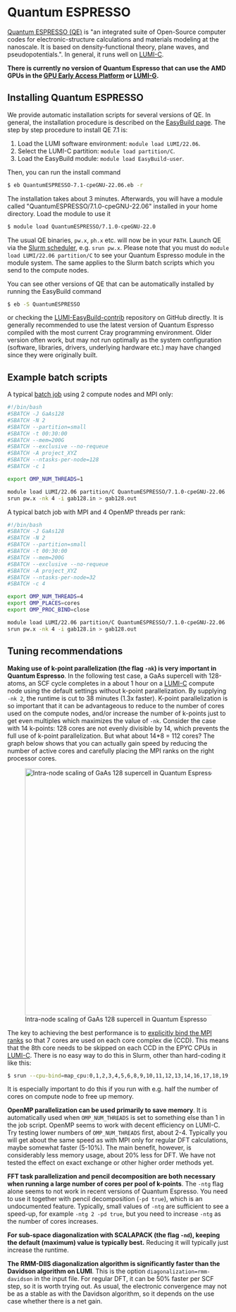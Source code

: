 [quantum-espresso]: https://www.quantum-espresso.org/
[lumi-c]: ../../hardware/compute/lumic.md
[lumi-g]: ../../hardware/compute/lumig.md
[eap]: ../../hardware/compute/eap.md
[slurm-quickstart]: ../../runjobs/scheduled-jobs/slurm-quickstart.md
[batch-job]: ../../runjobs/scheduled-jobs/batch-job.md

# Quantum ESPRESSO

[Quantum ESPRESSO (QE)][quantum-espresso] is "an integrated suite of
Open-Source computer codes for electronic-structure calculations and materials
modeling at the nanoscale. It is based on density-functional theory, plane
waves, and pseudopotentials.". In general, it runs well on [LUMI-C][lumi-c].

**There is currently no version of Quantum Espresso that can use the AMD GPUs
in the [GPU Early Access Platform][eap] or [LUMI-G][lumi-g].**

## Installing Quantum ESPRESSO

We provide automatic installation scripts for several versions of QE. In
general, the installation procedure is described on the [EasyBuild
page](../installing/easybuild.md). The step by step procedure to install QE 7.1
is:

1. Load the LUMI software environment: `module load LUMI/22.06`.
2. Select the LUMI-C partition: `module load partition/C`.
3. Load the EasyBuild module: `module load EasyBuild-user`.

Then, you can run the install command

```bash
$ eb QuantumESPRESSO-7.1-cpeGNU-22.06.eb -r
```

The installation takes about 3 minutes. Afterwards, you will have a module
called "QuantumESPRESSO/7.1.0-cpeGNU-22.06" installed in your home directory.
Load the module to use it

```bash
$ module load QuantumESPRESSO/7.1.0-cpeGNU-22.0
```

The usual QE binaries, `pw.x`, `ph.x` etc. will now be in your `PATH`. Launch
QE via the [Slurm scheduler][slurm-quickstart], e.g. `srun pw.x`. Please note
that you must do `module load LUMI/22.06 partition/C` to see your Quantum
Espresso module in the module system. The same applies to the Slurm batch
scripts which you send to the compute nodes.

You can see other versions of QE that can be automatically installed by running
the EasyBuild command

```bash
$ eb -S QuantumESPRESSO
```

or checking the
[LUMI-EasyBuild-contrib](https://github.com/Lumi-supercomputer/LUMI-EasyBuild-contrib/tree/main/easybuild/easyconfigs/q/QuantumESPRESSO)
repository on GitHub directly. It is generally recommended to use the latest
version of Quantum Espresso compiled with the most current Cray programming
environment. Older version often work, but may not run optimally as the system
configuration (software, libraries, drivers, underlying hardware etc.) may have
changed since they were originally built.

## Example batch scripts

A typical [batch job][batch-job] using 2 compute nodes and MPI only:

```bash
#!/bin/bash
#SBATCH -J GaAs128 
#SBATCH -N 2
#SBATCH --partition=small
#SBATCH -t 00:30:00
#SBATCH --mem=200G
#SBATCH --exclusive --no-requeue
#SBATCH -A project_XYZ
#SBATCH --ntasks-per-node=128
#SBATCH -c 1

export OMP_NUM_THREADS=1

module load LUMI/22.06 partition/C QuantumESPRESSO/7.1.0-cpeGNU-22.06
srun pw.x -nk 4 -i gab128.in > gab128.out
```

A typical batch job with MPI and 4 OpenMP threads per rank:

```bash
#!/bin/bash
#SBATCH -J GaAs128 
#SBATCH -N 2
#SBATCH --partition=small
#SBATCH -t 00:30:00
#SBATCH --mem=200G
#SBATCH --exclusive --no-requeue
#SBATCH -A project_XYZ
#SBATCH --ntasks-per-node=32
#SBATCH -c 4

export OMP_NUM_THREADS=4
export OMP_PLACES=cores
export OMP_PROC_BIND=close

module load LUMI/22.06 partition/C QuantumESPRESSO/7.1.0-cpeGNU-22.06
srun pw.x -nk 4 -i gab128.in > gab128.out
```

## Tuning recommendations

**Making use of k-point parallelization (the flag `-nk`) is very important in
Quantum Espresso**. In the following test case, a GaAs supercell with
128-atoms, an SCF cycle completes in a about 1 hour on a [LUMI-C][lumi-c]
compute node using the default settings without k-point parallelization. By
supplying `-nk 2`, the runtime is cut to 38 minutes (1.3x faster). K-point
parallelization is so important that it can be advantageous to reduce to the
number of cores used on the compute nodes, and/or increase the number of
k-points just to get even multiples which maximizes the value of `-nk`.
Consider the case with 14 k-points: 128 cores are not evenly divisible by 14,
which prevents the full use of k-point parallelization. But what about 14*8 =
112 cores? The graph below shows that you can actually gain speed by reducing
the number of active cores and carefully placing the MPI ranks on the right
processor cores.

<figure>
  <img
    src="/software/guides/gab128-qe-intranode.png"
    width="560"
    alt="Intra-node scaling of GaAs 128 supercell in Quantum Espresso on LUMI-C"
  >
  <figcaption>Intra-node scaling of GaAs 128 supercell in Quantum Espresso</figcaption>
</figure>



The key to achieving the best performance is to [explicitly bind the MPI
ranks](../../runjobs/scheduled-jobs/distribution-binding.md#slurm-binding-options) so
that 7 cores are used on each core complex die (CCD). This means that the 8th
core needs to be skipped on each CCD in the EPYC CPUs in [LUMI-C][lumi-c].
There is no easy way to do this in Slurm, other than hard-coding it like
this:
  
```bash
$ srun --cpu-bind=map_cpu:0,1,2,3,4,5,6,8,9,10,11,12,13,14,16,17,18,19,20,21,22,24,25,26,27,28,29,30,32,33,34,35,36,37,38,40,41,42,43,44,45,46,48,49,50,51,52,53,54,56,57,58,59,60,61,62,64,65,66,67,68,69,70,72,73,74,75,76,77,78,80,81,82,83,84,85,86,88,89,90,91,92,93,94,96,97,98,99,100,101,102,104,105,106,107,108,109,110,112,113,114,115,116,117,118,120,121,122,123,124,125,126 pw.x ....
```

It is especially important to do this if you run with e.g. half the number of
cores on compute node to free up memory.
  
**OpenMP parallelization can be used primarily to save memory**. It is
automatically used when `OMP_NUM_THREADS` is set to something else than 1 in
the job script. OpenMP seems to work with decent efficiency on LUMI-C. Try
testing lower numbers of `OMP_NUM_THREADS` first, about 2-4. Typically you will
get about the same speed as with MPI only for regular DFT calculations, maybe
somewhat faster (5-10%). The main benefit, however, is considerably less memory
usage, about 20% less for DFT. We have not tested the effect on exact exchange
or other higher order methods yet.

**FFT task parallelization and pencil decomposition are both necessary when
running a large number of cores per pool of k-points**. The `-ntg` flag alone
seems to not work in recent versions of Quantum Espresso. You need to use it
together with pencil decomposition (`-pd true`), which is an undocumented
feature. Typically, small values of `-ntg` are sufficient to see a speed-up,
for example `-ntg 2 -pd true`, but you need to increase `-ntg` as the number of
cores increases.

**For sub-space diagonalization with SCALAPACK (the flag `-nd`), keeping the
default (maximum) value is typically best.** Reducing it will typically just
increase the runtime.

**The RMM-DIIS diagonalization algorithm is significantly faster than the
Davidson algorithm on LUMI**. This is the option `diagonalization=rmm-davidson`
in the input file. For regular DFT, it can be 50% faster per SCF step, so it is
worth trying out. As usual, the electronic convergence may not be as a stable
as with the Davidson algorithm, so it depends on the use case whether there is
a net gain.
